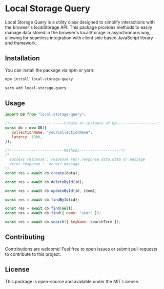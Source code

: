 # Local Storage Query

Local Storage Query is a utility class designed to simplify interactions with the browser's localStorage API. This package provides methods to easily manage data stored in the browser's localStorage in asynchronous way, allowing for seamless integration with client side based JavaScript library and framework.

## Installation

You can install the package via npm or yarn:

```bash
npm install local-storage-query
```

```bash
yarn add local-storage-query
```

## Usage

```javascript
import DB from "local-storage-query";

/*-------------------------Create an instance of DB-------------------*/
const db = new DB({
   collectionName: "yourCollectionName",
   latency: 1000,
});

/*-------------------------Methods-------------------*/
/* 
  success response : response res?.response.data.data or message 
  error response :  error?.message
*/
const res = await db.create(data);

const res = await db.deleteById(id);

const res = await db.updateById(id, item);

const res = await db.findById(id);

const res = await db.find(null);
const res = await db.find({ name: "user" });

const res = await db.search({ keyName: searchTerm });
```

## Contributing

Contributions are welcome! Feel free to open issues or submit pull requests to contribute to this project.

## License

This package is open-source and available under the MIT License.
